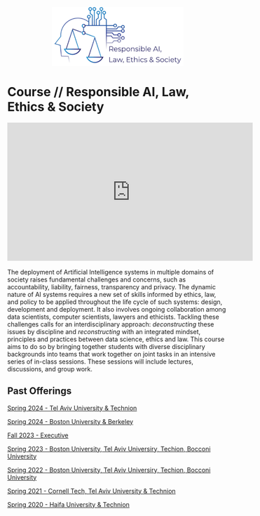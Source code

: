 <div style="text-align: center;">
    <img src="assets/logo.png" alt="Responsible AI, Law, Ethics & Society Logo" style="width:300px;">
</div>

# Course // Responsible AI, Law, Ethics & Society

<iframe width="560" height="315" src="https://www.youtube-nocookie.com/embed/DQ8wYGP_5so" title="YouTube video player" frameborder="0" allow="accelerometer; autoplay; clipboard-write; encrypted-media; gyroscope; picture-in-picture" allowfullscreen></iframe>

The deployment of Artificial Intelligence systems in multiple domains of society raises fundamental challenges and concerns, such as accountability, liability, fairness, transparency and privacy. The dynamic nature of AI systems requires a new set of skills informed by ethics, law, and policy to be applied throughout the life cycle of such systems: design, development and deployment. It also involves ongoing collaboration among data scientists, computer scientists, lawyers and ethicists. Tackling these challenges calls for an interdisciplinary approach: *deconstructing* these issues by discipline and *reconstructing* with an integrated mindset, principles and practices between data science, ethics and law. This course aims to do so by bringing together students with diverse disciplinary backgrounds into teams that work together on joint tasks in an intensive series of in-class sessions. These sessions will include lectures, discussions, and group work. 

## Past Offerings

[Spring 2024 - Tel Aviv University & Technion](2024-spring-tau-technion.md)

[Spring 2024 - Boston University & Berkeley](2024-spring-bu-berkeley.md)

[Fall 2023 - Executive](2023-fall.md)

[Spring 2023 - Boston University, Tel Aviv Universiry, Techion, Bocconi University](2023-spring.md)

[Spring 2022 - Boston University, Tel Aviv Universiry, Techion, Bocconi University](2022-spring.md)

[Spring 2021 - Cornell Tech, Tel Aviv University & Technion](2021-spring.md)

[Spring 2020 - Haifa University & Technion](2020-spring.md)
